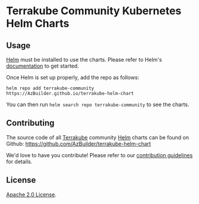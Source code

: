 # Terrakube Community Kubernetes Helm Charts

## Usage

[Helm](https://helm.sh) must be installed to use the charts.
Please refer to Helm's [documentation](https://helm.sh/docs/) to get started.

Once Helm is set up properly, add the repo as follows:

```console
helm repo add terrakube-community https://AzBuilder.github.io/terrakube-helm-chart
```

You can then run `helm search repo terrakube-community` to see the charts.

## Contributing

The source code of all [Terrakube](https://terrakube.org/) community [Helm](https://helm.sh) charts can be found on Github: <https://github.com/AzBuilder/terrakube-helm-chart>

<!-- Keep full URL links to repo files because this README syncs from main to gh-pages.  -->
We'd love to have you contribute! Please refer to our [contribution guidelines](https://github.com/AzBuilder/terrakube-helm-chart) for details.

## License

<!-- Keep full URL links to repo files because this README syncs from main to gh-pages.  -->
[Apache 2.0 License](https://github.com/AzBuilder/terrakube-helm-chart/blob/main/LICENSE).